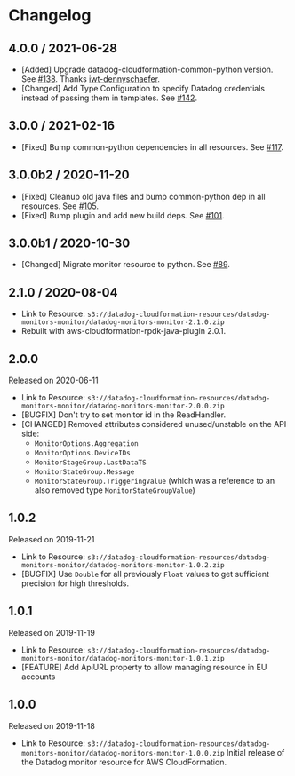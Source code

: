 # Changelog

## 4.0.0 / 2021-06-28

* [Added] Upgrade datadog-cloudformation-common-python version. See [#138](https://github.com/DataDog/datadog-cloudformation-resources/pull/138). Thanks [iwt-dennyschaefer](https://github.com/iwt-dennyschaefer).
* [Changed] Add Type Configuration to specify Datadog credentials instead of passing them in templates. See [#142](https://github.com/DataDog/datadog-cloudformation-resources/pull/142).

## 3.0.0 / 2021-02-16

* [Fixed] Bump common-python dependencies in all resources. See [#117](https://github.com/DataDog/datadog-cloudformation-resources/pull/117).

## 3.0.0b2 / 2020-11-20

* [Fixed] Cleanup old java files and bump common-python dep in all resources. See [#105](https://github.com/DataDog/datadog-cloudformation-resources/pull/105).
* [Fixed] Bump plugin and add new build deps. See [#101](https://github.com/DataDog/datadog-cloudformation-resources/pull/101).

## 3.0.0b1 / 2020-10-30

* [Changed] Migrate monitor resource to python. See [#89](https://github.com/DataDog/datadog-cloudformation-resources/pull/89).


## 2.1.0 / 2020-08-04

* Link to Resource: `s3://datadog-cloudformation-resources/datadog-monitors-monitor/datadog-monitors-monitor-2.1.0.zip`
* Rebuilt with aws-cloudformation-rpdk-java-plugin 2.0.1.

## 2.0.0

Released on 2020-06-11

* Link to Resource: `s3://datadog-cloudformation-resources/datadog-monitors-monitor/datadog-monitors-monitor-2.0.0.zip`
* [BUGFIX] Don't try to set monitor id in the ReadHandler.
* [CHANGED] Removed attributes considered unused/unstable on the API side:
  * `MonitorOptions.Aggregation`
  * `MonitorOptions.DeviceIDs`
  * `MonitorStageGroup.LastDataTS`
  * `MonitorStateGroup.Message`
  * `MonitorStateGroup.TriggeringValue` (which was a reference to an also removed type `MonitorStateGroupValue`)

## 1.0.2

Released on 2019-11-21

* Link to Resource: `s3://datadog-cloudformation-resources/datadog-monitors-monitor/datadog-monitors-monitor-1.0.2.zip`
* [BUGFIX] Use `Double` for all previously `Float` values to get sufficient precision for high thresholds.

## 1.0.1

Released on 2019-11-19

* Link to Resource: `s3://datadog-cloudformation-resources/datadog-monitors-monitor/datadog-monitors-monitor-1.0.1.zip`
* [FEATURE] Add ApiURL property to allow managing resource in EU accounts

## 1.0.0

Released on 2019-11-18

* Link to Resource: `s3://datadog-cloudformation-resources/datadog-monitors-monitor/datadog-monitors-monitor-1.0.0.zip`
Initial release of the Datadog monitor resource for AWS CloudFormation.
